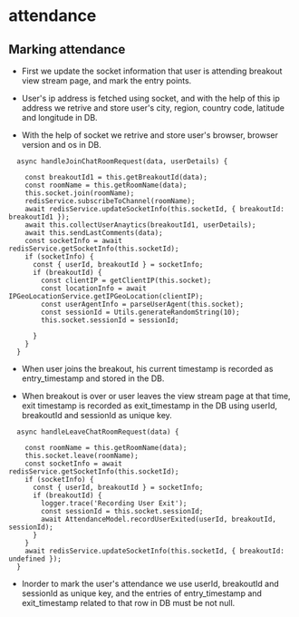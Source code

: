 
# attendance


## Marking attendance

* First we update the socket information that user is attending breakout view stream page, and mark the entry points.

* User's ip address is fetched using socket, and with the help of this ip address we retrive and store user's city, region, country code, latitude and longitude in DB.

* With the help of socket we retrive and store user's browser, browser version and os in DB.

```
  async handleJoinChatRoomRequest(data, userDetails) {

    const breakoutId1 = this.getBreakoutId(data);
    const roomName = this.getRoomName(data);
    this.socket.join(roomName);
    redisService.subscribeToChannel(roomName);
    await redisService.updateSocketInfo(this.socketId, { breakoutId: breakoutId1 });
    await this.collectUserAnaytics(breakoutId1, userDetails);
    await this.sendLastComments(data);
    const socketInfo = await redisService.getSocketInfo(this.socketId);
    if (socketInfo) {
      const { userId, breakoutId } = socketInfo;
      if (breakoutId) {
        const clientIP = getClientIP(this.socket);
        const locationInfo = await IPGeoLocationService.getIPGeoLocation(clientIP);
        const userAgentInfo = parseUserAgent(this.socket);
        const sessionId = Utils.generateRandomString(10);
        this.socket.sessionId = sessionId;

      }
    }
  }
```

* When user joins the breakout, his current timestamp is recorded as entry_timestamp and stored in the DB.

* When breakout is over or user leaves the view stream page at that time, exit timestamp  is recorded as exit_timestamp in the DB using userId, breakoutId and sessionId as unique key.
```
  async handleLeaveChatRoomRequest(data) {
    
    const roomName = this.getRoomName(data);
    this.socket.leave(roomName);
    const socketInfo = await redisService.getSocketInfo(this.socketId);
    if (socketInfo) {
      const { userId, breakoutId } = socketInfo;
      if (breakoutId) {
        logger.trace('Recording User Exit');
        const sessionId = this.socket.sessionId;
        await AttendanceModel.recordUserExited(userId, breakoutId, sessionId);
      }
    }
    await redisService.updateSocketInfo(this.socketId, { breakoutId: undefined });
  }
```

* Inorder to mark the user's attendance we use userId, breakoutId and sessionId as unique key, and the entries of entry_timestamp and exit_timestamp related to that row in DB must be not null.